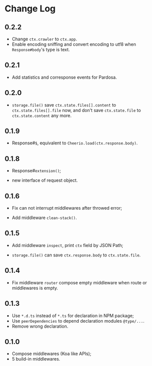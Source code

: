 # Change Log

## 0.2.2
* Change `ctx.crawler` to `ctx.app`.
* Enable encoding sniffing and convert encoding to utf8 when `Response#body`'s type is text.

## 0.2.1
+ Add statistics and corresponse events for Pardosa.

## 0.2.0
* `storage.file()` save `ctx.state.files[].content` to `ctx.state.files[].file` now, and don't save `ctx.state.file` to `ctx.state.content` any more.

## 0.1.9
+ Response#`$`, equivalent to `Cheerio.load(ctx.response.body)`.

## 0.1.8
+ Response#`extension()`;
* new interface of request object.

## 0.1.6
* Fix can not interrupt middlewares after throwed error;
+ Add middleware `clean-stack()`.

## 0.1.5
+ Add middleware `inspect`, print `ctx` field by JSON Path;
* `storage.file()` can save `ctx.response.body` to `ctx.state.file`.

## 0.1.4
* Fix middleware `router` compose empty middleware when route or middlewares is empty.

## 0.1.3
* Use `*.d.ts` instead of `*.ts` for declaration in NPM package;
* Use `peerDependencies` to depend declaration modules `@type/...`.
* Remove wrong declaration.

## 0.1.0
+ Compose middlewares (Koa like APIs);
+ 5 build-in middlewares.
